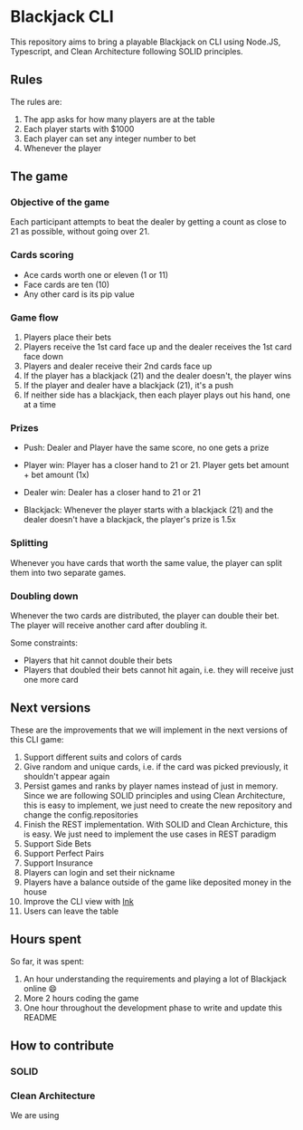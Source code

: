 # Blackjack CLI

This repository aims to bring a playable Blackjack on CLI using Node.JS, Typescript, and Clean Architecture following SOLID principles.

## Rules

The rules are:

1. The app asks for how many players are at the table
2. Each player starts with $1000
3. Each player can set any integer number to bet
4. Whenever the player

## The game

### Objective of the game

Each participant attempts to beat the dealer by getting a count as close to 21 as possible, without going over 21.

### Cards scoring

- Ace cards worth one or eleven (1 or 11)
- Face cards are ten (10)
- Any other card is its pip value

### Game flow

1. Players place their bets
2. Players receive the 1st card face up and the dealer receives the 1st card face down
3. Players and dealer receive their 2nd cards face up
4. If the player has a blackjack (21) and the dealer doesn't, the player wins
5. If the player and dealer have a blackjack (21), it's a push
6. If neither side has a blackjack, then each player plays out his hand, one at a time

### Prizes

- Push: Dealer and Player have the same score, no one gets a prize
- Player win: Player has a closer hand to 21 or 21. Player gets bet amount + bet amount (1x)
- Dealer win: Dealer has a closer hand to 21 or 21

- Blackjack: Whenever the player starts with a blackjack (21) and the dealer doesn't have a blackjack, the player's prize is 1.5x

### Splitting

Whenever you have cards that worth the same value, the player can split them into two separate games.

### Doubling down

Whenever the two cards are distributed, the player can double their bet. The player will receive another card after doubling it.

Some constraints:

- Players that hit cannot double their bets
- Players that doubled their bets cannot hit again, i.e. they will receive just one more card

## Next versions

These are the improvements that we will implement in the next versions of this CLI game:

1. Support different suits and colors of cards
2. Give random and unique cards, i.e. if the card was picked previously, it shouldn't appear again
3. Persist games and ranks by player names instead of just in memory. Since we are following SOLID principles and using Clean Architecture, this is easy to implement, we just need to create the new repository and change the config.repositories
4. Finish the REST implementation. With SOLID and Clean Archicture, this is easy. We just need to implement the use cases in REST paradigm
5. Support Side Bets
6. Support Perfect Pairs
7. Support Insurance
8. Players can login and set their nickname
9. Players have a balance outside of the game like deposited money in the house
10. Improve the CLI view with [Ink](https://www.npmjs.com/package/ink)
11. Users can leave the table

## Hours spent

So far, it was spent:

1. An hour understanding the requirements and playing a lot of Blackjack online 😄
2. More 2 hours coding the game
3. One hour throughout the development phase to write and update this README

## How to contribute

### SOLID

### Clean Architecture

We are using
